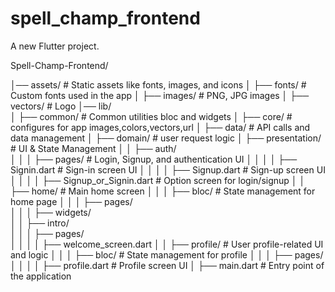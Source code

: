 # spell_champ_frontend

A new Flutter project.

Spell-Champ-Frontend/

│── assets/               # Static assets like fonts, images, and icons
│   ├── fonts/            # Custom fonts used in the app
│   ├── images/           # PNG, JPG images
│   ├── vectors/          # Logo
│── lib/                  
│   ├── common/           # Common utilities bloc and widgets
│   ├── core/             # configures for app images,colors,vectors,url
│   ├── data/             # API calls and data management
│   ├── domain/           # user request logic
│   ├── presentation/                        # UI & State Management
│   │   ├── auth/         
│   │   │   ├── pages/                       # Login, Signup, and authentication UI
│   │   │   │   ├── Signin.dart              # Sign-in screen UI
│   │   │   │   ├── Signup.dart              # Sign-up screen UI
│   │   │   │   ├── Signup_or_Signin.dart    # Option screen for login/signup
│   │   ├── home/         # Main home screen 
│   │   │   ├── bloc/     # State management for home page
│   │   │   ├── pages/    
│   │   │   ├── widgets/  
│   │   ├── intro/        
│   │   │   ├── pages/    
│   │   │   │   ├── welcome_screen.dart 
│   │   ├── profile/      # User profile-related UI and logic
│   │   │   ├── bloc/     # State management for profile
│   │   │   ├── pages/    
│   │   │   │   ├── profile.dart          # Profile screen UI
│   ├── main.dart         # Entry point of the application

